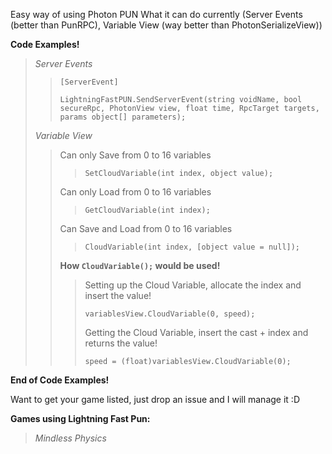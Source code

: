 Easy way of using Photon PUN
What it can do currently (Server Events (better than PunRPC), Variable View (way better than PhotonSerializeView))

**Code Examples!**
> *Server Events*
>> ```[ServerEvent]```
>> 
>> ```LightningFastPUN.SendServerEvent(string voidName, bool secureRpc, PhotonView view, float time, RpcTarget targets, params object[] parameters);```
>> 
> *Variable View*
>> Can only Save from 0 to 16 variables
>>> ```SetCloudVariable(int index, object value);```
>>> 
>> Can only Load from 0 to 16 variables
>>> ```GetCloudVariable(int index);```
>>> 
>> Can Save and Load from 0 to 16 variables
>>> ```CloudVariable(int index, [object value = null]);```
>>> 
>> **How ```CloudVariable();``` would be used!**
>> 
>>> Setting up the Cloud Variable, allocate the index and insert the value!
>>> 
>>>```variablesView.CloudVariable(0, speed);```
>>> 
>>> Getting the Cloud Variable, insert the cast + index and returns the value!
>>> 
>>>```speed = (float)variablesView.CloudVariable(0);```

**End of Code Examples!**

Want to get your game listed, just drop an issue and I will manage it :D

**Games using Lightning Fast Pun:**
> *Mindless Physics*
